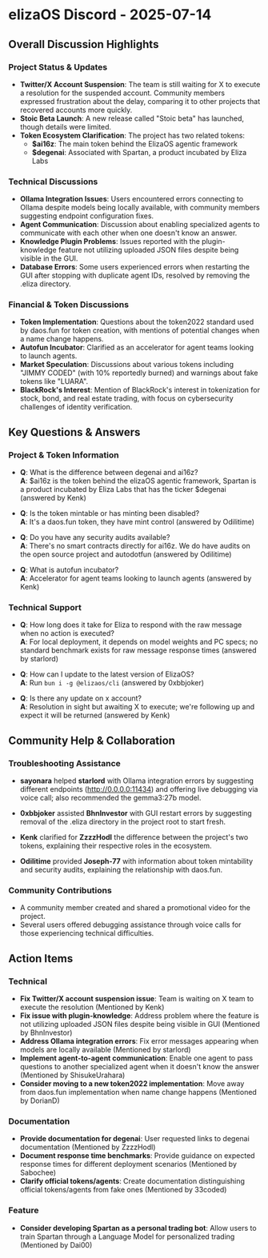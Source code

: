 # elizaOS Discord - 2025-07-14

## Overall Discussion Highlights

### Project Status & Updates
- **Twitter/X Account Suspension**: The team is still waiting for X to execute a resolution for the suspended account. Community members expressed frustration about the delay, comparing it to other projects that recovered accounts more quickly.
- **Stoic Beta Launch**: A new release called "Stoic beta" has launched, though details were limited.
- **Token Ecosystem Clarification**: The project has two related tokens:
  - **$ai16z**: The main token behind the ElizaOS agentic framework
  - **$degenai**: Associated with Spartan, a product incubated by Eliza Labs

### Technical Discussions
- **Ollama Integration Issues**: Users encountered errors connecting to Ollama despite models being locally available, with community members suggesting endpoint configuration fixes.
- **Agent Communication**: Discussion about enabling specialized agents to communicate with each other when one doesn't know an answer.
- **Knowledge Plugin Problems**: Issues reported with the plugin-knowledge feature not utilizing uploaded JSON files despite being visible in the GUI.
- **Database Errors**: Some users experienced errors when restarting the GUI after stopping with duplicate agent IDs, resolved by removing the .eliza directory.

### Financial & Token Discussions
- **Token Implementation**: Questions about the token2022 standard used by daos.fun for token creation, with mentions of potential changes when a name change happens.
- **Autofun Incubator**: Clarified as an accelerator for agent teams looking to launch agents.
- **Market Speculation**: Discussions about various tokens including "JIMMY CODED" (with 10% reportedly burned) and warnings about fake tokens like "LUARA".
- **BlackRock's Interest**: Mention of BlackRock's interest in tokenization for stock, bond, and real estate trading, with focus on cybersecurity challenges of identity verification.

## Key Questions & Answers

### Project & Token Information
- **Q**: What is the difference between degenai and ai16z?  
  **A**: $ai16z is the token behind the elizaOS agentic framework, Spartan is a product incubated by Eliza Labs that has the ticker $degenai (answered by Kenk)

- **Q**: Is the token mintable or has minting been disabled?  
  **A**: It's a daos.fun token, they have mint control (answered by Odilitime)

- **Q**: Do you have any security audits available?  
  **A**: There's no smart contracts directly for ai16z. We do have audits on the open source project and autodotfun (answered by Odilitime)

- **Q**: What is autofun incubator?  
  **A**: Accelerator for agent teams looking to launch agents (answered by Kenk)

### Technical Support
- **Q**: How long does it take for Eliza to respond with the raw message when no action is executed?  
  **A**: For local deployment, it depends on model weights and PC specs; no standard benchmark exists for raw message response times (answered by starlord)

- **Q**: How can I update to the latest version of ElizaOS?  
  **A**: Run `bun i -g @elizaos/cli` (answered by 0xbbjoker)

- **Q**: Is there any update on x account?  
  **A**: Resolution in sight but awaiting X to execute; we're following up and expect it will be returned (answered by Kenk)

## Community Help & Collaboration

### Troubleshooting Assistance
- **sayonara** helped **starlord** with Ollama integration errors by suggesting different endpoints (http://0.0.0.0:11434) and offering live debugging via voice call; also recommended the gemma3:27b model.

- **0xbbjoker** assisted **BhnInvestor** with GUI restart errors by suggesting removal of the .eliza directory in the project root to start fresh.

- **Kenk** clarified for **ZzzzHodl** the difference between the project's two tokens, explaining their respective roles in the ecosystem.

- **Odilitime** provided **Joseph-77** with information about token mintability and security audits, explaining the relationship with daos.fun.

### Community Contributions
- A community member created and shared a promotional video for the project.
- Several users offered debugging assistance through voice calls for those experiencing technical difficulties.

## Action Items

### Technical
- **Fix Twitter/X account suspension issue**: Team is waiting on X team to execute the resolution (Mentioned by Kenk)
- **Fix issue with plugin-knowledge**: Address problem where the feature is not utilizing uploaded JSON files despite being visible in GUI (Mentioned by BhnInvestor)
- **Address Ollama integration errors**: Fix error messages appearing when models are locally available (Mentioned by starlord)
- **Implement agent-to-agent communication**: Enable one agent to pass questions to another specialized agent when it doesn't know the answer (Mentioned by ShisukeUrahara)
- **Consider moving to a new token2022 implementation**: Move away from daos.fun implementation when name change happens (Mentioned by DorianD)

### Documentation
- **Provide documentation for degenai**: User requested links to degenai documentation (Mentioned by ZzzzHodl)
- **Document response time benchmarks**: Provide guidance on expected response times for different deployment scenarios (Mentioned by Sabochee)
- **Clarify official tokens/agents**: Create documentation distinguishing official tokens/agents from fake ones (Mentioned by 33coded)

### Feature
- **Consider developing Spartan as a personal trading bot**: Allow users to train Spartan through a Language Model for personalized trading (Mentioned by Dai00)